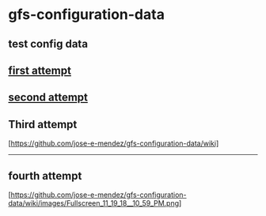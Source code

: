 # gfs-configuration-data
test config data
---
[first attempt](../../wiki/images/Fullscreen_11_19_18__10_59_PM.png)
---
[second attempt](https://github.com/jose-e-mendez/gfs-configuration-data/wiki)
---
## Third attempt
[https://github.com/jose-e-mendez/gfs-configuration-data/wiki]

---
## fourth attempt
[https://github.com/jose-e-mendez/gfs-configuration-data/wiki/images/Fullscreen_11_19_18__10_59_PM.png]
